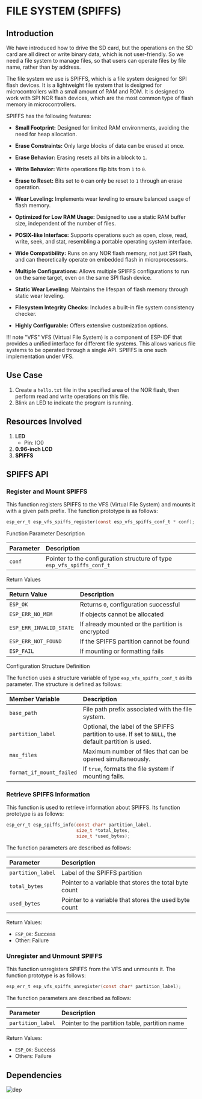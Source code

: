 # FILE SYSTEM (SPIFFS)

## Introduction

We have introduced how to drive the SD card, but the operations on the SD card are all direct or write binary data, which is not user-friendly. So we need a file system to manage files, so that users can operate files by file name, rather than by address.

The file system we use is SPIFFS, which is a file system designed for SPI flash devices. It is a lightweight file system that is designed for microcontrollers with a small amount of RAM and ROM. It is designed to work with SPI NOR flash devices, which are the most common type of flash memory in microcontrollers.

SPIFFS has the following features:

- **Small Footprint:** Designed for limited RAM environments, avoiding the need for heap allocation.
- **Erase Constraints:** Only large blocks of data can be erased at once.
- **Erase Behavior:** Erasing resets all bits in a block to `1`.
- **Write Behavior:** Write operations flip bits from `1` to `0`.
- **Erase to Reset:** Bits set to `0` can only be reset to `1` through an erase operation.
- **Wear Leveling:** Implements wear leveling to ensure balanced usage of flash memory.

- **Optimized for Low RAM Usage:** Designed to use a static RAM buffer size, independent of the number of files.
- **POSIX-like Interface:** Supports operations such as open, close, read, write, seek, and stat, resembling a portable operating system interface.
- **Wide Compatibility:** Runs on any NOR flash memory, not just SPI flash, and can theoretically operate on embedded flash in microprocessors.
- **Multiple Configurations:** Allows multiple SPIFFS configurations to run on the same target, even on the same SPI flash device.
- **Static Wear Leveling:** Maintains the lifespan of flash memory through static wear leveling.
- **Filesystem Integrity Checks:** Includes a built-in file system consistency checker.
- **Highly Configurable:** Offers extensive customization options.

!!! note "VFS"
    VFS (Virtual File System) is a component of ESP-IDF that provides a unified interface for different file systems. This allows various file systems to be operated through a single API. SPIFFS is one such implementation under VFS.

## Use Case

1. Create a `hello.txt` file in the specified area of the NOR flash, then perform read and write operations on this file.
2. Blink an LED to indicate the program is running.

## Resources Involved

1. **LED**
   - Pin: IO0
2. **0.96-inch LCD**
3. **SPIFFS**

## SPIFFS API

### Register and Mount SPIFFS

This function registers SPIFFS to the VFS (Virtual File System) and mounts it with a given path prefix. The function prototype is as follows:

```c
esp_err_t esp_vfs_spiffs_register(const esp_vfs_spiffs_conf_t * conf);
```

Function Parameter Description

| Parameter | Description |
| :--- | :--- |
| `conf` | Pointer to the configuration structure of type `esp_vfs_spiffs_conf_t` |

Return Values

| Return Value | Description |
| :--- | :--- |
| `ESP_OK` | Returns `0`, configuration successful |
| `ESP_ERR_NO_MEM` | If objects cannot be allocated |
| `ESP_ERR_INVALID_STATE` | If already mounted or the partition is encrypted |
| `ESP_ERR_NOT_FOUND` | If the SPIFFS partition cannot be found |
| `ESP_FAIL` | If mounting or formatting fails |

Configuration Structure Definition

The function uses a structure variable of type `esp_vfs_spiffs_conf_t` as its parameter. The structure is defined as follows:

| Member Variable            | Description                                                                 |
| :--------------------- | :------------------------------------------------------------------ |
| `base_path`            | File path prefix associated with the file system.                                |
| `partition_label`      | Optional, the label of the SPIFFS partition to use. If set to `NULL`, the default partition is used. |
| `max_files`            | Maximum number of files that can be opened simultaneously.                       |
| `format_if_mount_failed` | If `true`, formats the file system if mounting fails.                          |

### Retrieve SPIFFS Information

This function is used to retrieve information about SPIFFS. Its function prototype is as follows:

```c
esp_err_t esp_spiffs_info(const char* partition_label,
                          size_t *total_bytes,
                          size_t *used_bytes);
```

The function parameters are described as follows:

| Parameter         | Description                                           |
| :---              | :---                                                 |
| `partition_label` | Label of the SPIFFS partition                        |
| `total_bytes`     | Pointer to a variable that stores the total byte count |
| `used_bytes`      | Pointer to a variable that stores the used byte count |

Return Values:

- `ESP_OK`: Success
- Other: Failure

### Unregister and Unmount SPIFFS

This function unregisters SPIFFS from the VFS and unmounts it. The function prototype is as follows:

```c
esp_err_t esp_vfs_spiffs_unregister(const char* partition_label);
```

The function parameters are described as follows:

| Parameter         | Description                                    |
| :---              | :---                                           |
| `partition_label` | Pointer to the partition table, partition name |

Return Values:

- `ESP_OK`: Success
- Others: Failure

## Dependencies

![dep](dep-07-spi-sd.png)